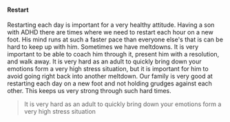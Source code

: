 #### Restart

Restarting each day is important for a very healthy attitude. Having a son with ADHD there are times where we need to restart each hour on a new foot. His mind runs at such a faster pace than everyone else's that is can be hard to keep up with him. Sometimes we have meltdowns. It is very important to be able to coach him through it, present him with a resolution, and walk away. It is very hard as an adult to quickly bring down your emotions form a very high stress situation, but it is important for him to avoid going right back into another meltdown. Our family is very good at restarting each day on a new foot and not holding grudges against each other. This keeps us very strong through such hard times.

> It is very hard as an adult to quickly bring down your emotions form a very high stress situation
